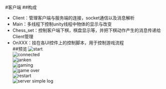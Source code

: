 #客户端
##构成
- Client：管理客户端与服务端的连接，socket通信以及消息解析<br>
- Main：多线程下控制unity线程中物体的显示与改变<br>
- Chess_set：控制客户端下棋，棋盘显示等，并把下棋动作产生的消息传递给Client管理<br>
- OnXXX：挂在各UI控件上的控制脚本，用于控制游戏流程<br>
##预览
![](https://i.loli.net/2018/07/25/5b5829292cb4f.png "start")<br>
![](https://i.loli.net/2018/07/25/5b58293d784ed.png "connected")<br>
![](https://i.loli.net/2018/07/25/5b58294611024.png "janken")<br>
![](https://i.loli.net/2018/07/25/5b58294dd79e2.png "gaming")<br>
![](https://i.loli.net/2018/07/25/5b582956a32d5.png "game over")<br>
![](https://i.loli.net/2018/07/25/5b582960b3e29.png "restart")<br>
![](https://i.loli.net/2018/07/25/5b5829659464f.png "server simple log")<br>